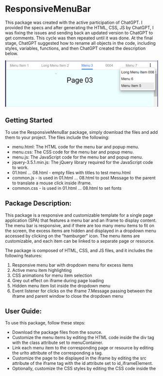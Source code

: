 # ResponsiveMenuBar

This package was created with the active participation of ChatGPT. I provided the specs and after generating the HTML, CSS, JS by ChatGPT, I was fixing the issues and sending back an updated version to ChatGPT to get comments. This cycle was then repeated until it was done. At the final stage, ChatGPT suggested how to rename all objects in the code, including styles, variables, functions, and then ChatGPT created the description below. 


![The menu.html in the browser](https://github.com/uspnick/ResponsiveMenuBar/blob/main/menu.html.png?raw=true)

## Getting Started


To use the ResponsiveMenuBar package, simply download the files and add them to your project. The files include the following:

* menu.html: The HTML code for the menu bar and popup menu.
* menu.css: The CSS code for the menu bar and popup menu.
* menu.js: The JavaScript code for the menu bar and popup menu.
* jquery-3.5.1.min.js: The jQuery library required for the JavaScript code to work.
* 01.html ... 08.html  - empty files with titles to test menu.html
* common.js - is used in 01.html ... 08.html to post Message to the parent to translate a mouse click inside iframe.
* common.css - is used in 01.html ... 08.html to set fonts




## Package Description:

This package is a responsive and customizable template for a single page application (SPA) that features a menu bar and an iframe to display content. The menu bar is responsive, and if there are too many menu items to fit on the screen, the excess items are hidden and displayed in a dropdown menu accessed by clicking on the "hamburger" icon. The menu items are customizable, and each item can be linked to a separate page or resource.

The package is composed of HTML, CSS, and JS files, and it includes the following features:

1. Responsive menu bar with dropdown menu for excess items
2. Active menu item highlighting
3. CSS animations for menu item selection
4. Grey out effect on iframe during page loading
5. Hidden menu item list inside the dropdown menu
6. Event listener for clicks on the iframe
7.Message passing between the iframe and parent window to close the dropdown menu

## User Guide:

To use this package, follow these steps:

* Download the package files from the source.
* Customize the menu items by editing the HTML code inside the div tag with the class attribute set to menuContainer.
* Link each menu item to the corresponding page or resource by editing the urlto attribute of the corresponding a tag.
* Customize the page to be displayed in the iframe by editing the src attribute of the iframe tag with the id attribute set to id_iframeElement.
* Optionally, customize the CSS styles by editing the CSS code inside the <style> tag in the head of the HTML file.
* Optionally, customize the JS functions by editing the JS code in the corresponding .js files.
* Host the HTML file and the associated files on a web server or locally on a computer, and access the HTML file in a web browser.

To add new menu items, follow these steps:

* Add a new a tag inside the div tag with the class attribute set to menuContainer.
* Set the href attribute of the new a tag to # to prevent the browser from navigating to a new page.
* Set the urlto attribute of the new a tag to the URL or resource to be linked to the new menu item.* 
* Set the text content of the new a tag to the label to be displayed for the new menu item.
* Optionally, customize the CSS styles of the new menu item by editing the CSS code inside the <style> tag in the head of the HTML file.
* To remove menu items, simply delete the corresponding a tag from the div tag with the class attribute set to menuContainer.
* To customize the styles, edit the CSS code inside the <style> tag in the head of the HTML file. You can change the font family, font size, background color, and other visual aspects of the menu bar and the iframe.
* To customize the JS functions, edit the JS code in the corresponding .js files. You can add new functionality, modify existing functionality, or remove functionality as needed.

Overall, this package provides a flexible and customizable template for a single page application with a menu bar and an iframe to display content. It can be easily customized to fit different use cases and requirements.


## Customization.

The ResponsiveMenuBar package is highly customizable. You can change the colors, fonts, and other styles in the CSS code to match your website's design. You can also add or remove links from the menu bar by editing the HTML code.

If you want to modify the JavaScript code, make sure to have a good understanding of JavaScript before doing so. The code is heavily commented, but it can be complex for beginners.


## Contributing.

If you find any issues or have suggestions for improvement, feel free to create an issue or pull request on GitHub. Contributions are always welcome!


## License. 

The ResponsiveMenuBar package is released under the MIT License. Feel free to use it in your projects, commercial or non-commercial. Attribution is not required, but appreciated.

